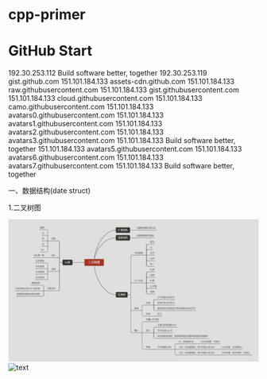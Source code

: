 # cpp-primer
# GitHub Start 
192.30.253.112 Build software better, together 
192.30.253.119 gist.github.com
151.101.184.133 assets-cdn.github.com
151.101.184.133 raw.githubusercontent.com
151.101.184.133 gist.githubusercontent.com
151.101.184.133 cloud.githubusercontent.com
151.101.184.133 camo.githubusercontent.com
151.101.184.133 avatars0.githubusercontent.com
151.101.184.133 avatars1.githubusercontent.com
151.101.184.133 avatars2.githubusercontent.com
151.101.184.133 avatars3.githubusercontent.com
151.101.184.133 Build software better, together
151.101.184.133 avatars5.githubusercontent.com
151.101.184.133 avatars6.githubusercontent.com
151.101.184.133 avatars7.githubusercontent.com
151.101.184.133 Build software better, together

一、数据结构(date struct)

1.二叉树图



![text](https://github.com/Adeshen/cpp-primer/blob/master/tree.png)
![text](https://cn.bing.com/images/search?view=detailV2&ccid=M2dHJdmu&id=70CE23C59FEE69C879EE57BD76FB7EEEF5C2BD3D&thid=OIP.M2dHJdmuNPhuODWuMLIK_gHaEo&mediaurl=https%3a%2f%2fth.bing.com%2fth%2fid%2fR33674725d9ae34f86e3835ae30b20afe%3frik%3dPb3C9e5%252b%252b3a9Vw%26riu%3dhttp%253a%252f%252fwww.desktx.com%252fd%252ffile%252fwallpaper%252fscenery%252f20180626%252f4c8157d07c14a30fd76f9bc110b1314e.jpg%26ehk%3d9tpmnrrRNi0eBGq3CnhwvuU8PPmKuy1Yma0zL%252ba14T0%253d%26risl%3d%26pid%3dImgRaw&exph=1200&expw=1920&q=%e5%9b%be%e7%89%87&simid=607989652061029751&ck=E5351C90A23376085FC39502FAB5EFCC&selectedIndex=0&FORM=IRPRST)

